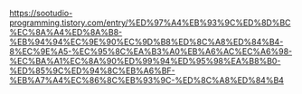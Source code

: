 https://sootudio-programming.tistory.com/entry/%ED%97%A4%EB%93%9C%ED%8D%BC%EC%8A%A4%ED%8A%B8-%EB%94%94%EC%9E%90%EC%9D%B8%ED%8C%A8%ED%84%B4-8%EC%9E%A5-%EC%95%8C%EA%B3%A0%EB%A6%AC%EC%A6%98-%EC%BA%A1%EC%8A%90%ED%99%94%ED%95%98%EA%B8%B0-%ED%85%9C%ED%94%8C%EB%A6%BF-%EB%A7%A4%EC%86%8C%EB%93%9C-%ED%8C%A8%ED%84%B4
